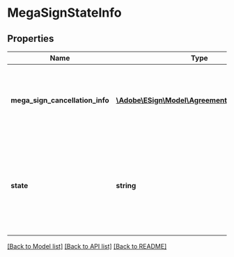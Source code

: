 # MegaSignStateInfo

## Properties
Name | Type | Description | Notes
------------ | ------------- | ------------- | -------------
**mega_sign_cancellation_info** | [**\Adobe\ESign\\Model\AgreementCancellationInfo**](AgreementCancellationInfo.md) | Cancellation information for the agreement. Mandatory while cancelling a megaSign | [optional] 
**state** | **string** | The state to which the megaSign is to be updated. The only valid state for this variable is currently, CANCELLED | [optional] 

[[Back to Model list]](../README.md#documentation-for-models) [[Back to API list]](../README.md#documentation-for-api-endpoints) [[Back to README]](../README.md)


